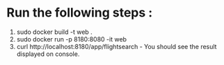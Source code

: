 # Run the following steps :

1. sudo docker build -t web .
2. sudo docker run -p 8180:8080 -it web 
3. curl http://localhost:8180/app/flightsearch - You should see the result displayed on console.
